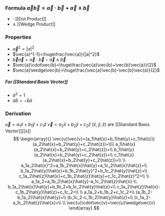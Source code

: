 ### Formula $\vec{a}\vec{b}=\vec{a}\cdot\vec{b}+\vec{a}\wedge\vec{b}$
- $\cdot$ [[Dot Product]]
- $\wedge$ [[Wedge Product]]
### Properties
- $\vec{a}^2=|a|^2$
- $\vec{a}^{-1}=\huge\frac{\vec{a}}{|a|^2}$
- $\vec{b}\vec{a}=\vec{a}\cdot\vec{b}-\vec{a}\wedge\vec{b}$
- $\vec{a}\cdot\vec{b}=\huge\frac{\vec{a}\vec{b}+\vec{b}\vec{a}}{2}$
- $\vec{a}\wedge\vec{b}=\huge\frac{\vec{a}\vec{b}-\vec{b}\vec{a}}{2}$
##### For [[Standard Basis Vector]]
- $\hat{a}^2=1$
- $\hat{a}\hat{b}=-\hat{b}\hat{a}$
### Derivation
$\vec{u}=a_1\hat{x}+b_1\hat{y}+c_1\hat{z}$
$\vec{v}=a_2\hat{x}+b_2\hat{y}+c_2\hat{z}$
$(\hat{x},\hat{y},\hat{z})$ are [[Standard Basis Vector]][[s]]
$$
\begin{array}{}
\vec{u}\vec{v}=(a_1\hat{x}+b_1\hat{y}+c_1\hat{z})(a_2\hat{x}+b_2\hat{y}+c_2\hat{z})=\\\\
a_1\hat{x}(a_2\hat{x}+b_2\hat{y}+c_2\hat{z})+\\
b_1\hat{y}(a_2\hat{x}+b_2\hat{y}+c_2\hat{z})+\\
c_1\hat{z}(a_2\hat{x}+b_2\hat{y}+c_2\hat{z})=\\
\\
a_1a_2\hat{x}^2+a_1b_2\hat{x}\hat{y}+a_1c_2\hat{x}\hat{z}+\\
b_1a_2\hat{y}\hat{x}+b_1b_2\hat{y}^2+b_1c_2\hat{y}\hat{z}+\\
c_1a_2\hat{z}\hat{x}+c_1b_2\hat{z}\hat{y}+c_1c_2\hat{z}^2=\\
\\
a_1a_2+a_1b_2\hat{x}\hat{y}-a_1c_2\hat{z}\hat{x}-\\
b_1a_2\hat{x}\hat{y}+b_1b_2+b_1c_2\hat{y}\hat{z}+\\
c_1a_2\hat{z}\hat{x}-c_1b_2\hat{y}\hat{z}+c_1c_2=\\
\\
a_1a_2+b_1b_2+c_1c_2+\\
(a_1b_2-b_1a_2)\hat{x}\hat{y}+\\
(b_1c_2-c_1b_2)\hat{y}\hat{z}+\\
(c_1a_2-a_1c_2)\hat{z}\hat{x}=\\
\\
\vec{u}\cdot\vec{v}+\vec{u}\wedge\vec{v}
\end{array}
$$
